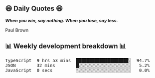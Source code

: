 ## 😄 Daily Quotes 😄

_**When you win, say nothing. When you lose, say less.**_

Paul Brown



## 📊 Weekly development breakdown 📊

<pre>TypeScript  9 hrs 53 mins  ███████████████████▉░  94.7%
JSON        32 mins        █░░░░░░░░░░░░░░░░░░░░   5.2%
JavaScript  0 secs         ░░░░░░░░░░░░░░░░░░░░░   0.0%</pre>